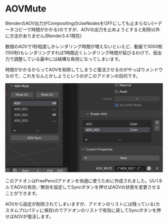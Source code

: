 # AOVMute

BlenderのAOV出力がCompositingのUseNodesをOFFにしても止まらない(＝データコピーで時間がかかる)のですが、AOVの出力を止めようとすると削除以外に方法がありません(Blender3.4.1現在)

数個のAOVで1秒程度しかレンダリング時間が増えないといえど、動画で3000枚(100秒)もレンダリングすれば1時間近くレンダリング時間が延びるわけで、仮出力で調整している最中には結構な負担になってしまいます。

時間がかかるからってAOVを削除してしまうと復活させるのがやっぱりメンドウなので、これをなんとかしようというのがこのアドオンの目的です。

<img src="thumb/sample1.png">

このアドオンはFreePencilアドオンを快適に使うために作成されました。UIパネルでAOVの有効／無効を設定してSyncボタンを押せばAOVの状態を変更させることができます。

AOVから設定が削除されてしまいますが、アドオンのリストには残っている(カスタムプロパティに保存)のでアドオンのリストで有効に戻してSyncボタンを押せばAOVが復活します。

